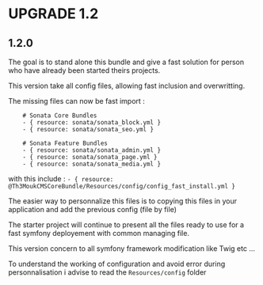 UPGRADE 1.2
===============

## 1.2.0

The goal is to stand alone this bundle and give a fast solution for person who have already been started theirs projects.

This version take all config files, allowing fast inclusion and overwritting.

The missing files can now be fast import : 

```
    # Sonata Core Bundles
    - { resource: sonata/sonata_block.yml }
    - { resource: sonata/sonata_seo.yml }

    # Sonata Feature Bundles
    - { resource: sonata/sonata_admin.yml }
    - { resource: sonata/sonata_page.yml }
    - { resource: sonata/sonata_media.yml }
```

with this include : `- { resource: @Th3MoukCMSCoreBundle/Resources/config/config_fast_install.yml }`

The easier way to personnalize this files is to copying this files in your application and add the previous config (file by file)

The starter project will continue to present all the files ready to use for a fast symfony deployement with common managing file.

This version concern to all symfony framework modification like Twig etc ...

To understand the working of configuration and avoid error during personnalisation i advise to read the `Resources/config` folder
